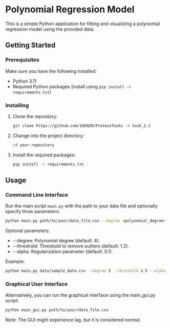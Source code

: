 # Polynomial Regression Model 

This is a simple Python application for fitting and visualizing a polynomial regression model using the provided data.

## Getting Started

### Prerequisites

Make sure you have the following installed:

- Python 3.11
- Required Python packages (install using `pip install -r requirements.txt`)

### Installing

1. Clone the repository:

    ```bash
    git clone https://github.com/1bENZ0/ProteusTasks -b task_2.1
    ```

2. Change into the project directory:

    ```bash
    cd your-repository
    ```

3. Install the required packages:

    ```bash
    pip install -r requirements.txt
    ```

## Usage
### Command Line Interface
Run the main script `main.py` with the path to your data file and optionally specify three parameters:

```bash
python main.py path/to/your/data_file.csv --degree <polynomial_degree> --threshold <outlier_threshold> --alpha <regularization_parameter>
```

Optional parameters:<br/>
- --degree: Polynomial degree (default: 4).<br/>
- --threshold: Threshold to remove outliers (default: 1.2).<br/>
- --alpha: Regularization parameter (default: 0.1).

Example:

```bash
python main.py data/sample_data.csv --degree 5 --threshold 1.5 --alpha 0.01
```
### Graphical User Interface
Alternatively, you can run the graphical interface using the main_gui.py script:

```bash
python main_gui.py path/to/your/data_file.csv
```
Note: The GUI might experience lag, but it is considered normal.
